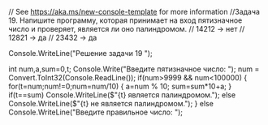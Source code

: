 // See https://aka.ms/new-console-template for more information
//Задача 19. Напишите программу, которая принимает на вход пятизначное число и проверяет, является ли оно палиндромом.
// 14212 -> нет
// 12821 -> да
// 23432 -> да

Console.WriteLine("Решение задачи 19 ");

int num,a,sum=0,t;
Console.Write("Введите пятизначное число: ");
num = Convert.ToInt32(Console.ReadLine());
if(num>9999 && num<100000)
{
for(t=num;num!=0;num=num/10)
{
a=num % 10;
sum=sum*10+a;
}
if(t==sum)
Console.WriteLine($"{t} является палиндромом.");
else
Console.WriteLine($"{t} не является палиндромом.");
} else
Console.WriteLine("Введите правильное число: ");